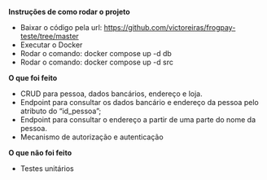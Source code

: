 **Instruções de como rodar o projeto**
- Baixar o código pela url: https://github.com/victoreiras/frogpay-teste/tree/master
- Executar o Docker
- Rodar o comando: docker compose up -d db
- Rodar o comando: docker compose up -d src

**O que foi feito**
- CRUD para pessoa, dados bancários, endereço e loja.
- Endpoint para consultar os dados bancário e endereço da pessoa pelo atributo do “id_pessoa”;
- Endpoint para consultar o endereço a partir de uma parte do nome da pessoa.
- Mecanismo de autorização e autenticação

**O que não foi feito**
- Testes unitários
